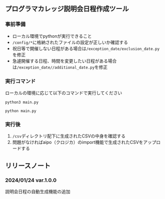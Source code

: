 ## プログラマカレッジ説明会日程作成ツール

### 事前準備

- ローカル環境でpythonが実行できること
- ```/config/*```に格納されたファイルの設定が正しいか確認する
- 祝日等で開催しない日程がある場合は```/exception_date/exclusion_date.py```を修正
- 急遽開催する日程、時間を変更したい日程がある場合は```/exception_date//additional_date.py```を修正

### 実行コマンド
ローカルの環境に応じて以下のコマンドで実行してください

```python3 main.py```

```python main.py```

### 実行後
1. ```/csv```ディレクトリ配下に生成されたCSVの中身を確認する
2. 問題がなければaipo（クロジカ）のimport機能で生成されたCSVをアップロードする

## リリースノート

### 2024/01/24 var.1.0.0
説明会日程の自動生成機能の追加